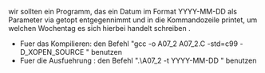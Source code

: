 wir sollten ein Programm, das ein Datum im Format YYYY-MM-DD als
Parameter via getopt entgegennimmt und in die Kommandozeile printet, um
welchen Wochentag es sich hierbei handelt schreiben .
- Fuer das Kompilieren: den Befehl
"gcc -o A07_2 A07_2.C -std=c99 -D_XOPEN_SOURCE " benutzen
- Fuer die Ausfuehrung : den Befehl  ".\A07_2 -t YYYY-MM-DD " benutzen
